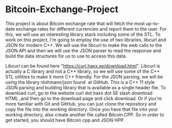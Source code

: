 # Bitcoin-Exchange-Project
This project is about Bitcoin exchange rate that will fetch the most up-to-date exchange rates for different currencies and report them to the user. For this, we will use an interesting library stack including some of the STL. To work on this project, I'm going to employ the use of two libraries, libcurl and JSON for modern C++. We will use the libcurl to make the web calls to the JSON API and then we will use the JSON parser to read the response and build the data structures for us to use to access this data.

Libcurl can be found here "https://curl.haxx.se/download.html".
Libcurl is actually a C library and not
a C++ library, so we will use some of the
C++ STL utilities to make it more C++
friendly. For the JSON parsing, we will be
using the library nlohmann/json found
 at GitHub. This is a C++ 11 style
JSON parsing and building library that is
available as a single header file. To
download curl, go to the website curl dot
haxx dot SE slash download HTML ,and then go to the download page
and click download. Or if you're more
familiar with Git and GitHub, you can
just clone the repository and copy the
file into the working directory. Once you
have that file into your working
directory, also create another file
called Bitcoin.CPP. So in order to get
started, you should have Bitcoin cpp and
JSON HPP.
